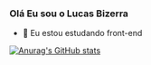 ### Olá Eu sou o Lucas Bizerra


- 🌱 Eu estou estudando front-end

[![Anurag's GitHub stats](https://github-readme-stats.vercel.app/api?username=Lucasb310)](https://github.com/anuraghazra/github-readme-stats)
##
